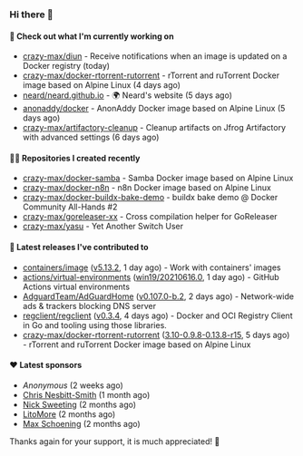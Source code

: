 ### Hi there 👋

#### 👷 Check out what I'm currently working on

- [crazy-max/diun](https://github.com/crazy-max/diun) - Receive notifications when an image is updated on a Docker registry (today)
- [crazy-max/docker-rtorrent-rutorrent](https://github.com/crazy-max/docker-rtorrent-rutorrent) - rTorrent and ruTorrent Docker image based on Alpine Linux (4 days ago)
- [neard/neard.github.io](https://github.com/neard/neard.github.io) - 🌍 Neard&#39;s website (5 days ago)
- [anonaddy/docker](https://github.com/anonaddy/docker) - AnonAddy Docker image based on Alpine Linux (5 days ago)
- [crazy-max/artifactory-cleanup](https://github.com/crazy-max/artifactory-cleanup) - Cleanup artifacts on Jfrog Artifactory with advanced settings (6 days ago)

#### 👨‍💻 Repositories I created recently

- [crazy-max/docker-samba](https://github.com/crazy-max/docker-samba) - Samba Docker image based on Alpine Linux
- [crazy-max/docker-n8n](https://github.com/crazy-max/docker-n8n) - n8n Docker image based on Alpine Linux
- [crazy-max/docker-buildx-bake-demo](https://github.com/crazy-max/docker-buildx-bake-demo) - buildx bake demo @ Docker Community All-Hands #2
- [crazy-max/goreleaser-xx](https://github.com/crazy-max/goreleaser-xx) - Cross compilation helper for GoReleaser
- [crazy-max/yasu](https://github.com/crazy-max/yasu) - Yet Another Switch User

#### 🚀 Latest releases I've contributed to

- [containers/image](https://github.com/containers/image) ([v5.13.2](https://github.com/containers/image/releases/tag/v5.13.2), 1 day ago) - Work with containers&#39; images
- [actions/virtual-environments](https://github.com/actions/virtual-environments) ([win19/20210616.0](https://github.com/actions/virtual-environments/releases/tag/win19%2F20210616.0), 1 day ago) - GitHub Actions virtual environments
- [AdguardTeam/AdGuardHome](https://github.com/AdguardTeam/AdGuardHome) ([v0.107.0-b.2](https://github.com/AdguardTeam/AdGuardHome/releases/tag/v0.107.0-b.2), 2 days ago) - Network-wide ads &amp; trackers blocking DNS server
- [regclient/regclient](https://github.com/regclient/regclient) ([v0.3.4](https://github.com/regclient/regclient/releases/tag/v0.3.4), 4 days ago) - Docker and OCI Registry Client in Go and tooling using those libraries.
- [crazy-max/docker-rtorrent-rutorrent](https://github.com/crazy-max/docker-rtorrent-rutorrent) ([3.10-0.9.8-0.13.8-r15](https://github.com/crazy-max/docker-rtorrent-rutorrent/releases/tag/3.10-0.9.8-0.13.8-r15), 5 days ago) - rTorrent and ruTorrent Docker image based on Alpine Linux

#### ❤️ Latest sponsors
- _Anonymous_ (2 weeks ago)
- [Chris Nesbitt-Smith](https://github.com/chrisns) (1 month ago)
- [Nick Sweeting](https://github.com/pirate) (2 months ago)
- [LitoMore](https://github.com/LitoMore) (2 months ago)
- [Max Schoening](https://github.com/max) (2 months ago)

Thanks again for your support, it is much appreciated! 🙏

